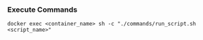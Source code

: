 ### Execute Commands
```shell
docker exec <container_name> sh -c "./commands/run_script.sh <script_name>"
```